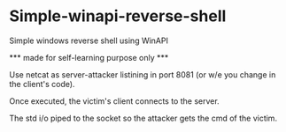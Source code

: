 # Simple-winapi-reverse-shell
Simple windows reverse shell using WinAPI

*** made for self-learning purpose only ***

Use netcat as server-attacker listining in port 8081 (or w/e you change in the client's code).

Once executed, the victim's client connects to the server.

The std i/o piped to the socket so the attacker gets the cmd of the victim.
